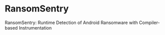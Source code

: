 # RansomSentry
RansomSentry: Runtime Detection of Android Ransomware with Compiler-based Instrumentation

